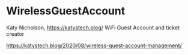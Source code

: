 # WirelessGuestAccount
Katy Nicholson, https://katystech.blog/
WiFi Guest Account and ticket creator

https://katystech.blog/2020/08/wireless-guest-account-management/
